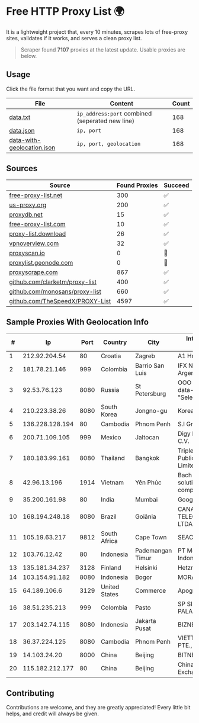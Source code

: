 
# Free HTTP Proxy List 🌍

It is a lightweight project that, every 10 minutes, scrapes lots of free-proxy sites, validates if it works, and serves a clean proxy list.


> Scraper found **7107** proxies at the latest update. Usable proxies are below.

## Usage

Click the file format that you want and copy the URL.


|File|Content|Count|
|----|-------|-----|
|[data.txt](https://raw.githubusercontent.com/themiralay/Proxy-List-World/master/data.txt)|`ip_address:port` combined (seperated new line)|168|
|[data.json](https://raw.githubusercontent.com/themiralay/Proxy-List-World/master/data.json)|`ip, port`|168|
|[data-with-geolocation.json](https://raw.githubusercontent.com/themiralay/Proxy-List-World/master/data-with-geolocation.json)|`ip, port, geolocation`|168|

## Sources

|Source|Found Proxies|Succeed|
|------|-------------|-------|
|[free-proxy-list.net](https://free-proxy-list.net)|300|✅|
|[us-proxy.org](https://www.us-proxy.org)|200|✅|
|[proxydb.net](http://proxydb.net)|15|✅|
|[free-proxy-list.com](https://free-proxy-list.com/?page=&port=&type%5B%5D=http&type%5B%5D=https&up_time=0&search=Search)|10|✅|
|[proxy-list.download](https://www.proxy-list.download/HTTP)|26|✅|
|[vpnoverview.com](https://vpnoverview.com/privacy/anonymous-browsing/free-proxy-servers)|32|✅|
|[proxyscan.io](https://www.proxyscan.io)|0|🚫|
|[proxylist.geonode.com](https://proxylist.geonode.com/api/proxy-list?limit=300&page=1&sort_by=lastChecked&sort_type=desc&protocols=http,https)|0|🚫|
|[proxyscrape.com](https://api.proxyscrape.com/v2/?request=displayproxies&protocol=http&timeout=10000&country=all&ssl=all&anonymity=all)|867|✅|
|[github.com/clarketm/proxy-list](https://raw.githubusercontent.com/clarketm/proxy-list/master/proxy-list-raw.txt)|400|✅|
|[github.com/monosans/proxy-list](https://raw.githubusercontent.com/monosans/proxy-list/main/proxies/http.txt)|660|✅|
|[github.com/TheSpeedX/PROXY-List](https://raw.githubusercontent.com/TheSpeedX/PROXY-List/master/http.txt)|4597|✅|


## Sample Proxies With Geolocation Info

|#|Ip|Port|Country|City|Internet Service Provider|
|-|--|----|-------|----|-------------------------|
|1|212.92.204.54|80|Croatia|Zagreb|A1 Hrvatska d.o.o|
|2|181.78.21.146|999|Colombia|Barrio San Luis|IFX Networks Argentina S.R.L|
|3|92.53.76.123|8080|Russia|St Petersburg|OOO "Network of data-centers "Selectel"|
|4|210.223.38.26|8080|South Korea|Jongno-gu|Korea Telecom|
|5|136.228.128.194|80|Cambodia|Phnom Penh|S.I Group|
|6|200.71.109.105|999|Mexico|Jaltocan|Digy Networks S.A De C.V.|
|7|180.183.99.161|8080|Thailand|Bangkok|Triple T Broadband Public Company Limited|
|8|42.96.13.196|1914|Vietnam|Yên Phúc|Bach Kim Network solutions Join stock company|
|9|35.200.161.98|80|India|Mumbai|Google LLC|
|10|168.194.248.18|8080|Brazil|Goiânia|CANAA TELECOMUNICAÇÕES LTDA - ME|
|11|105.19.63.217|9812|South Africa|Cape Town|SEACOM Limited|
|12|103.76.12.42|80|Indonesia|Pademangan Timur|PT Mora Telematika Indonesia|
|13|135.181.34.237|3128|Finland|Helsinki|Hetzner Online GmbH|
|14|103.154.91.182|8080|Indonesia|Bogor|MORATELINDONAP|
|15|64.189.106.6|3129|United States|Commerce|Apogee Telecom Inc.|
|16|38.51.235.213|999|Colombia|Pasto|SP SISTEMAS PALACIOS LTDA|
|17|203.142.74.115|8080|Indonesia|Jakarta Pusat|BIZNET|
|18|36.37.224.125|8080|Cambodia|Phnom Penh|VIETTEL (CAMBODIA) PTE., LTD|
|19|14.103.24.20|8000|China|Beijing|BITNET|
|20|115.182.212.177|80|China|Beijing|China Networks Inter-Exchange|



## Contributing

Contributions are welcome, and they are greatly appreciated! Every
little bit helps, and credit will always be given.

